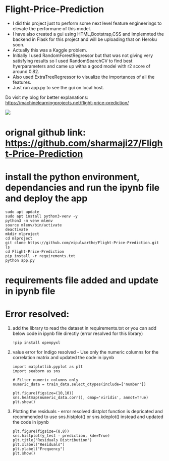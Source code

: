 # Flight-Price-Prediction

- I did this project just to perform some next level feature engineerings to elevate the performane of this model.  
- I have also created a gui using HTML,Bootstrap,CSS and implemnted the backend in Flask for this project and will be uploading that on Heroku soon.  
- Actually this was a Kaggle problem.  
- Initially I used RandomForestRegressor but that was not giving very satisfying results so I used RandomSearchCV to find best hyerparameters and came up witha a  good model with r2 score of around 0.82.  
- Also used ExtraTreeRegressor to visualize the importances of all the features.  
- Just run app.py to see the gui on local host.  
  
Do visit my blog for better explanations: https://machinelearningprojects.net/flight-price-prediction/
  
![](ss.png)

# orignal github link: https://github.com/sharmaji27/Flight-Price-Prediction

# install the python environment, dependancies and run the ipynb file and deploy the app

    sudo apt update  
    sudo apt install python3-venv -y         
    python3 -m venv mlenv               
    source mlenv/bin/activate                
    deactivate                               
    mkdir mlproject                          
    cd mlproject                             
    git clone https://github.com/vipulwarthe/Flight-Price-Prediction.git
    ls  
    cd Flight-Price-Prediction
    pip install -r requirements.txt
    python app.py

# requirements file added and update in ipynb file

# Error resolved:

1) add the library to read the dataset in requirements.txt  or you can add below code in ipynb file directly (error resolved for this library)
   
       !pip install openpyxl

2) value error for Indigo resolved - Use only the numeric columns for the correlation matrix and updated the code in ipynb

       import matplotlib.pyplot as plt
       import seaborn as sns

       # Filter numeric columns only
       numeric_data = train_data.select_dtypes(include=['number'])

       plt.figure(figsize=(10,10))
       sns.heatmap(numeric_data.corr(), cmap='viridis', annot=True)
       plt.show()

3) Plotting the residuals - error resolved distplot function is depricated and recommended to use sns.histplot() or sns.kdeplot() instead and updated the code in ipynb

       plt.figure(figsize=(8,8))
       sns.histplot(y_test - prediction, kde=True)
       plt.title("Residuals Distribution")
       plt.xlabel("Residuals")
       plt.ylabel("Frequency")
       plt.show()

   
   
